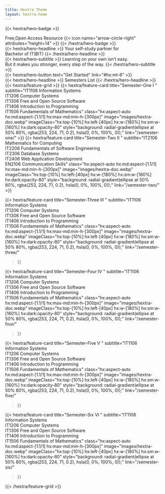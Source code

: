 ```yaml
---
title: Hextra Theme
layout: hextra-home
---
```


{{< hextra/hero-badge >}}
  <div class="hx:w-2 hx:h-2 hx:rounded-full hx:bg-primary-400"></div>
  <span>Free,Open Access Resource</span>
  {{< icon name="arrow-circle-right" attributes="height=14" >}}
{{< /hextra/hero-badge >}}

<div class="hx:mt-6 hx:mb-6">
{{< hextra/hero-headline >}}
  Your self-study partner for&nbsp;<br class="hx:sm:block hx:hidden" /> Bachelor of IT(BIT)
{{< /hextra/hero-headline >}}
</div>

<div class="hx:mb-12">
{{< hextra/hero-subtitle >}}
Learning on your own isn’t easy. &nbsp;<br class="hx:sm:block hx:hidden" />But it makes you stronger, every step of the way.
{{< /hextra/hero-subtitle >}}
</div>

<div class="hx:mb-6">
{{< hextra/hero-button text="Get Started" link="#hx:mt-6" >}}
</div>

<div class="hx:mt-6 hx:mb-6 hx:mx-auto">
{{< hextra/hero-headline >}}
  Semesters List
{{< /hextra/hero-headline >}}
</div>

<div class="hx:mt-6"></div>
{{< hextra/feature-grid >}}
<!--semester One-->
  {{< hextra/feature-card
    title="Semester-One Ⅰ "
    subtitle="IT1106 Information Systems <br>IT1206 Computer Systems <br>IT1306 Free and Open Source Software <br>IT1406 Introduction to Programming <br>IT1506 Fundamentals of Mathematics"
    class="hx:aspect-auto hx:md:aspect-[1.1/1] hx:max-md:min-h-[300px]"
    image="images/hextra-doc.webp"
    imageClass="hx:top-[10%] hx:left-[40px] hx:w-[180%] hx:sm:w-[160%] hx:dark:opacity-80"
    style="background: radial-gradient(ellipse at 50% 80%, rgba(253, 224, 71, 0.2), hsla(0, 0%, 100%, 0));"
    link="/semester-one/"
  >}}
<!--semester Two--> 
  {{< hextra/feature-card
    title="Semester-Two Ⅱ "
    subtitle="IT2106 Mathematics for Computing  <br> IT2206 Fundamentals of Software Engineering <br> IT2306 Database Systems <br> IT2406 Web Application Development  <br> EN2106 Communication Skills"
    class="hx:aspect-auto hx:md:aspect-[1.1/1] hx:max-md:min-h-[300px]"
    image="images/hextra-doc.webp"
    imageClass="hx:top-[10%] hx:left-[40px] hx:w-[180%] hx:sm:w-[160%] hx:dark:opacity-80"
    style="background: radial-gradient(ellipse at 50% 80%, rgba(253, 224, 71, 0.2), hsla(0, 0%, 100%, 0));"
    link="/semester-two/"
  >}}

<!--semester Three-->

  {{< hextra/feature-card
    title="Semester-Three Ⅲ "
    subtitle="IT1106 Information Systems <br>IT1206 Computer Systems <br>IT1306 Free and Open Source Software <br>IT1406 Introduction to Programming <br>IT1506 Fundamentals of Mathematics"
    class="hx:aspect-auto hx:md:aspect-[1.1/1] hx:max-md:min-h-[300px]"
    image="images/hextra-doc.webp"
    imageClass="hx:top-[10%] hx:left-[40px] hx:w-[180%] hx:sm:w-[160%] hx:dark:opacity-80"
    style="background: radial-gradient(ellipse at 50% 80%, rgba(253, 224, 71, 0.2), hsla(0, 0%, 100%, 0));"
    link="/semester-three/"
  >}}

<!--semester Four-->
  {{< hextra/feature-card
    title="Semester-Four Ⅳ "
    subtitle="IT1106 Information Systems <br>IT1206 Computer Systems <br>IT1306 Free and Open Source Software <br>IT1406 Introduction to Programming <br>IT1506 Fundamentals of Mathematics"
    class="hx:aspect-auto hx:md:aspect-[1.1/1] hx:max-md:min-h-[300px]"
    image="images/hextra-doc.webp"
    imageClass="hx:top-[10%] hx:left-[40px] hx:w-[180%] hx:sm:w-[160%] hx:dark:opacity-80"
    style="background: radial-gradient(ellipse at 50% 80%, rgba(253, 224, 71, 0.2), hsla(0, 0%, 100%, 0));"
    link="/semester-four/"
  >}}

<!--semester Five-->
  {{< hextra/feature-card
    title="Semester-Five Ⅴ "
    subtitle="IT1106 Information Systems <br>IT1206 Computer Systems <br>IT1306 Free and Open Source Software <br>IT1406 Introduction to Programming <br>IT1506 Fundamentals of Mathematics"
    class="hx:aspect-auto hx:md:aspect-[1.1/1] hx:max-md:min-h-[300px]"
    image="images/hextra-doc.webp"
    imageClass="hx:top-[10%] hx:left-[40px] hx:w-[180%] hx:sm:w-[160%] hx:dark:opacity-80"
    style="background: radial-gradient(ellipse at 50% 80%, rgba(253, 224, 71, 0.2), hsla(0, 0%, 100%, 0));"
    link="/semester-five/"
  >}}
<!--semester Six-->

 {{< hextra/feature-card
    title="Semester-Six Ⅵ "
    subtitle="IT1106 Information Systems <br>IT1206 Computer Systems <br>IT1306 Free and Open Source Software <br>IT1406 Introduction to Programming <br>IT1506 Fundamentals of Mathematics"
    class="hx:aspect-auto hx:md:aspect-[1.1/1] hx:max-md:min-h-[300px]"
    image="images/hextra-doc.webp"
    imageClass="hx:top-[10%] hx:left-[40px] hx:w-[180%] hx:sm:w-[160%] hx:dark:opacity-80"
    style="background: radial-gradient(ellipse at 50% 80%, rgba(253, 224, 71, 0.2), hsla(0, 0%, 100%, 0));"
    link="/semester-six/"
  >}}
  
{{< /hextra/feature-grid >}}
